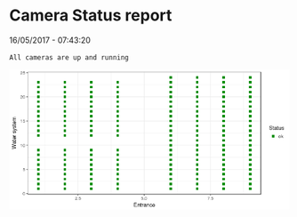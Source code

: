 Camera Status report
================
16/05/2017 - 07:43:20

    All cameras are up and running

![](camreport_files/figure-markdown_github/unnamed-chunk-2-1.png)
